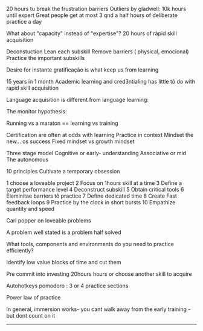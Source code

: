 
20 hours tu break the frustration barriers
Outliers by gladwell: 10k hours until expert
Great people get at most 3 qnd a half hours of deliberate practice a day

What about "capacity" instead of "expertise"?
20 hours of rápid skill acquisition

Deconstuction
Lean each subskill
Remove barriers ( physical, emocional)
Practice the important subskills

Desire for instante gratificação is what keep us from learning

15 years in 1 month
Academic learning and cred3ntialing has little tô do with rapid skill acquisition

Language acquisition is different from language learning:

The monitor hypothesis:

Running vs a maraton  == learning vs training

Certification are often at odds with learning
Practice in context
Mindset the new... os success
Fixed mindset vs growth mindset

Three stage model
Cognitive or early- understanding
Associative or mid
The autonomous

10 principles
Cultivate a temporary obsession

1 choose a loveable project
2 Focus on 1hours skill at a time
3 Define a target performance level
4 Deconstruct subskill
5 Obtain critical tools
6 Eleminitae barriers tô practice
7 Define dedicated time
8 Create Fast feedback loops
9 Practice by the clock in short bursts
10 Empathize quantity and speed

Carl popper on loveable problems

A problem well stated is a problem half solved

What tools,  components and environments do you need to practice efficiently?

Identify low value blocks of time and cut them

Pre commit into investing 20hours hours or choose another skill to acquire

Autohotkeys pomodoro : 3 or 4 practice sections

Power law of practice

In general,  immersion works- you cant walk away from the early training - but dont count on it

___